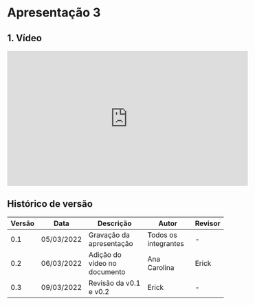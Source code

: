# Apresentação 3


## 1. Vídeo 
<iframe width="560" height="315" src="https://www.youtube.com/embed/DIkd0pOziOs" title="YouTube video player" frameborder="0" allow="accelerometer; autoplay; clipboard-write; encrypted-media; gyroscope; picture-in-picture" allowfullscreen></iframe>


## Histórico de versão

| Versão | Data       | Descrição                       | Autor                | Revisor              |
| ------ | ---------- | ------------------------------- | -------------------- | -------------------- |
| 0.1    | 05/03/2022 | Gravação da apresentação        | Todos os integrantes | -                    |
| 0.2    | 06/03/2022 | Adição do vídeo no documento    | Ana Carolina         | Erick                |
| 0.3    | 09/03/2022 | Revisão da v0.1 e v0.2          | Erick                | -                    |
